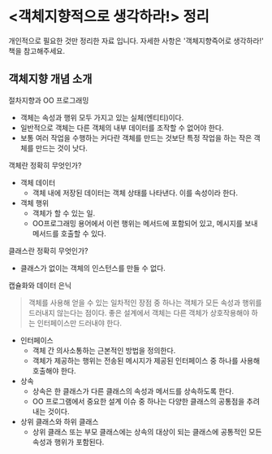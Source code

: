 # <객체지향적으로 생각하라!> 정리 
개인적으로 필요한 것만 정리한 자료 입니다. 자세한 사항은 '객체지향즉어로 생각하라!' 책을 참고해주세요.
## 객체지향 개념 소개
절차지향과 OO 프로그래밍
- 객체는 속성과 행위 모두 가지고 있는 실체(엔티티)이다. 
- 일반적으로 객체는 다른 객체의 내부 데이터를 조작할 수 없어야 한다. 
- 보통 여러 작업을 수행하는 커다란 객체를 만드는 것보단 특정 작업을 하는 작은 객체를 만드는 것이 낫다. 

객체란 정확히 무엇인가?
- 객체 데이터
  - 객체 내에 저장된 데이터는 객체 상태를 나타낸다. 이를 속성이라 한다.
- 객체 행위
  - 객체가 할 수 있는 일.
  - OO프로그래밍 용어에서 이런 행위는 메서드에 포함되어 있고, 메시지를 보내 메서드를 호출할 수 있다.

클래스란 정확히 무엇인가?
- 클래스가 없이는 객체의 인스턴스를 만들 수 없다. 

캡슐화와 데이터 은닉
> 객체를 사용해 얻을 수 있는 일차적인 장점 중 하나는 객체가 모든 속성과 행위를 드러내지 않는다는 점이다. 좋은 설계에서 객체는 다른 객체가 상호작용해야 하는 인터페이스만 드러내야 한다.
- 인터페이스
  - 객체 간 의사소통하는 근본적인 방법을 정의한다. 
  - 객체가 제공하는 행위는 전송된 메시지가 제공된 인터페이스 중 하나를 사용해 호출해야 한다. 
- 상속
  - 상속은 한 클래스가 다른 클래스의 속성과 메서드를 상속하도록 한다.
  - OO 프로그램에서 중요한 설계 이슈 중 하나는 다양한 클래스의 공통점을 추려내는 것이다.
- 상위 클래스와 하위 클래스
  - 상위 클래스 또는 부모 클래스에는 상속의 대상이 되는 클래스에 공통적인 모든 속성과 행위가 포함된다.